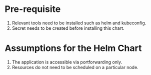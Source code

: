 # Pre-requisite
1. Relevant tools need to be installed such as helm and kubeconfig.
2. Secret needs to be created before installing this chart.

# Assumptions for the Helm Chart
1. The application is accessible via portforwarding only.
2. Resources do not need to be scheduled on a particular node.


